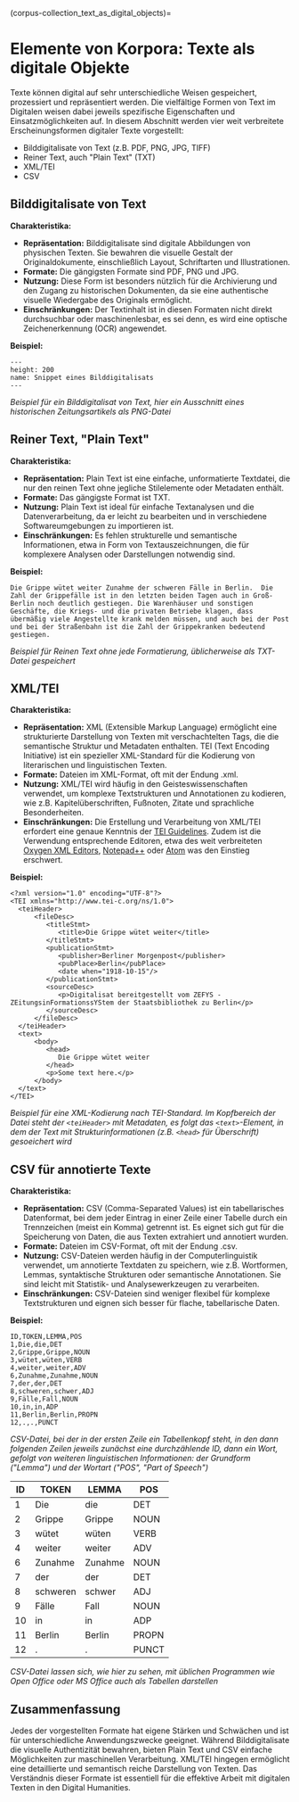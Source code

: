 (corpus-collection_text_as_digital_objects)=
# Elemente von Korpora: Texte als digitale Objekte

Texte können digital auf sehr unterschiedliche Weisen gespeichert, prozessiert und repräsentiert werden. Die vielfältige Formen von Text im Digitalen weisen dabei jeweils spezifische Eigenschaften und Einsatzmöglichkeiten auf. In diesem Abschnitt werden vier weit verbreitete Erscheinungsformen digitaler Texte vorgestellt: 

- Bilddigitalisate von Text (z.B. PDF, PNG, JPG, TIFF)
- Reiner Text, auch "Plain Text" (TXT)
- XML/TEI
- CSV

## Bilddigitalisate von Text

**Charakteristika:**

- **Repräsentation:** Bilddigitalisate sind digitale Abbildungen von physischen Texten. Sie bewahren die visuelle Gestalt der Originaldokumente, einschließlich Layout, Schriftarten und Illustrationen.
- **Formate:** Die gängigsten Formate sind PDF, PNG und JPG.
- **Nutzung:** Diese Form ist besonders nützlich für die Archivierung und den Zugang zu historischen Dokumenten, da sie eine authentische visuelle Wiedergabe des Originals ermöglicht.
- **Einschränkungen:** Der Textinhalt ist in diesen Formaten nicht direkt durchsuchbar oder maschinenlesbar, es sei denn, es wird eine optische Zeichenerkennung (OCR) angewendet.

**Beispiel:**

```{figure} ../book_images/corpus-collection_text_as_digital_objects_image-example.png
---
height: 200
name: Snippet eines Bilddigitalisats
---
```

*Beispiel für ein Bilddigitalisat von Text, hier ein Ausschnitt eines historischen Zeitungsartikels als PNG-Datei*

## Reiner Text, "Plain Text"

**Charakteristika:**

- **Repräsentation:** Plain Text ist eine einfache, unformatierte Textdatei, die nur den reinen Text ohne jegliche Stilelemente oder Metadaten enthält.
- **Formate:** Das gängigste Format ist TXT.
- **Nutzung:** Plain Text ist ideal für einfache Textanalysen und die Datenverarbeitung, da er leicht zu bearbeiten und in verschiedene Softwareumgebungen zu importieren ist.
- **Einschränkungen:** Es fehlen strukturelle und semantische Informationen, etwa in Form von Textauszeichnungen, die für komplexere Analysen oder Darstellungen notwendig sind. 

**Beispiel:**

`
Die Grippe wütet weiter
Zunahme der schweren Fälle in Berlin. 
Die Zahl der Grippefälle ist in den letzten beiden Tagen auch in Groß-Berlin noch deutlich gestiegen. Die Warenhäuser und sonstigen Geschäfte, die Kriegs- und die privaten Betriebe klagen, dass übermäßig viele Angestellte krank melden müssen, und auch bei der Post und bei der Straßenbahn ist die Zahl der Grippekranken bedeutend gestiegen.
`

*Beispiel für Reinen Text ohne jede Formatierung, üblicherweise als TXT-Datei gespeichert*


## XML/TEI

**Charakteristika:**

- **Repräsentation:** XML (Extensible Markup Language) ermöglicht eine strukturierte Darstellung von Texten mit verschachtelten Tags, die die semantische Struktur und Metadaten enthalten. TEI (Text Encoding Initiative) ist ein spezieller XML-Standard für die Kodierung von literarischen und linguistischen Texten.
- **Formate:** Dateien im XML-Format, oft mit der Endung .xml.
- **Nutzung:** XML/TEI wird häufig in den Geisteswissenschaften verwendet, um komplexe Textstrukturen und Annotationen zu kodieren, wie z.B. Kapitelüberschriften, Fußnoten, Zitate und sprachliche Besonderheiten.
- 	**Einschränkungen:** Die Erstellung und Verarbeitung von XML/TEI erfordert eine genaue Kenntnis der [TEI Guidelines](https://tei-c.org/guidelines/). Zudem ist die Verwendung entsprechende Editoren, etwa des weit verbreiteten [Oxygen XML Editors](https://www.oxygenxml.com/), [Notepad++](https://notepad-plus-plus.org) oder [Atom](https://atom-editor.cc/) was den Einstieg erschwert.

**Beispiel:** 

```
<?xml version="1.0" encoding="UTF-8"?>
<TEI xmlns="http://www.tei-c.org/ns/1.0">
  <teiHeader>
      <fileDesc>
         <titleStmt>
            <title>Die Grippe wütet weiter</title>
         </titleStmt>
         <publicationStmt>
            <publisher>Berliner Morgenpost</publisher>
            <pubPlace>Berlin</pubPlace>
            <date when="1918-10-15"/>
         </publicationStmt>
         <sourceDesc>
            <p>Digitalisat bereitgestellt vom ZEFYS - ZEitungsinFormationssYStem der Staatsbibliothek zu Berlin</p>
         </sourceDesc>
      </fileDesc>
  </teiHeader>
  <text>
      <body>
         <head>
            Die Grippe wütet weiter
         </head>
         <p>Some text here.</p>
      </body>
  </text>
</TEI>
```

*Beispiel für eine XML-Kodierung nach TEI-Standard. Im Kopfbereich der Datei steht der `<teiHeader>` mit Metadaten, es folgt das `<text>`-Element, in dem der Text mit Strukturinformationen (z.B. `<head>` für Überschrift) gesoeichert wird*

## CSV für annotierte Texte

**Charakteristika:**

- **Repräsentation:** CSV (Comma-Separated Values) ist ein tabellarisches Datenformat, bei dem jeder Eintrag in einer Zeile einer Tabelle durch ein Trennzeichen (meist ein Komma) getrennt ist. Es eignet sich gut für die Speicherung von Daten, die aus Texten extrahiert und annotiert wurden.
- **Formate:** Dateien im CSV-Format, oft mit der Endung .csv.
- **Nutzung:** CSV-Dateien werden häufig in der Computerlinguistik verwendet, um annotierte Textdaten zu speichern, wie z.B. Wortformen, Lemmas, syntaktische Strukturen oder semantische Annotationen. Sie sind leicht mit Statistik- und Analysewerkzeugen zu verarbeiten.
- **Einschränkungen:** CSV-Dateien sind weniger flexibel für komplexe Textstrukturen und eignen sich besser für flache, tabellarische Daten.

**Beispiel:** 

```
ID,TOKEN,LEMMA,POS
1,Die,die,DET
2,Grippe,Grippe,NOUN
3,wütet,wüten,VERB
4,weiter,weiter,ADV
6,Zunahme,Zunahme,NOUN
7,der,der,DET
8,schweren,schwer,ADJ
9,Fälle,Fall,NOUN
10,in,in,ADP
11,Berlin,Berlin,PROPN
12,.,.,PUNCT
```

*CSV-Datei, bei der in der ersten Zeile ein Tabellenkopf steht, in den dann folgenden Zeilen jeweils zunächst eine durchzählende ID, dann ein Wort, gefolgt von  weiteren linguistischen Informationen: der Grundform ("Lemma") und der Wortart ("POS", "Part of Speech")*


| ID  | TOKEN    | LEMMA   | POS   |
|-----|----------|---------|-------|
| 1   | Die      | die     | DET   |
| 2   | Grippe   | Grippe  | NOUN  |
| 3   | wütet    | wüten   | VERB  |
| 4   | weiter   | weiter  | ADV   |
| 6   | Zunahme  | Zunahme | NOUN  |
| 7   | der      | der     | DET   |
| 8   | schweren | schwer  | ADJ   |
| 9   | Fälle    | Fall    | NOUN  |
| 10  | in       | in      | ADP   |
| 11  | Berlin   | Berlin  | PROPN |
| 12  | .        | .       | PUNCT |

*CSV-Datei lassen sich, wie hier zu sehen, mit üblichen Programmen wie Open Office oder MS Office auch als Tabellen darstellen*


## Zusammenfassung
Jedes der vorgestellten Formate hat eigene Stärken und Schwächen und ist für unterschiedliche Anwendungszwecke geeignet. Während Bilddigitalisate die visuelle Authentizität bewahren, bieten Plain Text und CSV einfache Möglichkeiten zur maschinellen Verarbeitung. XML/TEI hingegen ermöglicht eine detaillierte und semantisch reiche Darstellung von Texten. Das Verständnis dieser Formate ist essentiell für die effektive Arbeit mit digitalen Texten in den Digital Humanities.
